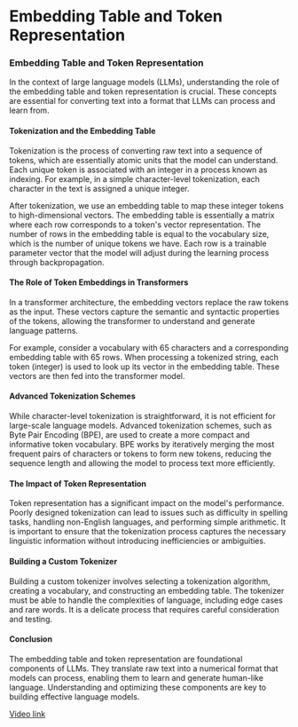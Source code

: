 # Embedding Table and Token Representation

### Embedding Table and Token Representation

In the context of large language models (LLMs), understanding the role of the embedding table and token representation is crucial. These concepts are essential for converting text into a format that LLMs can process and learn from.

#### Tokenization and the Embedding Table

Tokenization is the process of converting raw text into a sequence of tokens, which are essentially atomic units that the model can understand. Each unique token is associated with an integer in a process known as indexing. For example, in a simple character-level tokenization, each character in the text is assigned a unique integer.

After tokenization, we use an embedding table to map these integer tokens to high-dimensional vectors. The embedding table is essentially a matrix where each row corresponds to a token's vector representation. The number of rows in the embedding table is equal to the vocabulary size, which is the number of unique tokens we have. Each row is a trainable parameter vector that the model will adjust during the learning process through backpropagation.

#### The Role of Token Embeddings in Transformers

In a transformer architecture, the embedding vectors replace the raw tokens as the input. These vectors capture the semantic and syntactic properties of the tokens, allowing the transformer to understand and generate language patterns.

For example, consider a vocabulary with 65 characters and a corresponding embedding table with 65 rows. When processing a tokenized string, each token (integer) is used to look up its vector in the embedding table. These vectors are then fed into the transformer model.

#### Advanced Tokenization Schemes

While character-level tokenization is straightforward, it is not efficient for large-scale language models. Advanced tokenization schemes, such as Byte Pair Encoding (BPE), are used to create a more compact and informative token vocabulary. BPE works by iteratively merging the most frequent pairs of characters or tokens to form new tokens, reducing the sequence length and allowing the model to process text more efficiently.

#### The Impact of Token Representation

Token representation has a significant impact on the model's performance. Poorly designed tokenization can lead to issues such as difficulty in spelling tasks, handling non-English languages, and performing simple arithmetic. It is important to ensure that the tokenization process captures the necessary linguistic information without introducing inefficiencies or ambiguities.

#### Building a Custom Tokenizer

Building a custom tokenizer involves selecting a tokenization algorithm, creating a vocabulary, and constructing an embedding table. The tokenizer must be able to handle the complexities of language, including edge cases and rare words. It is a delicate process that requires careful consideration and testing.

#### Conclusion

The embedding table and token representation are foundational components of LLMs. They translate raw text into a numerical format that models can process, enabling them to learn and generate human-like language. Understanding and optimizing these components are key to building effective language models.

[Video link](https://www.youtube.com/watch?v=zduSFxRajkE?t=97)